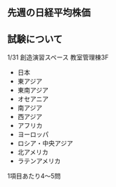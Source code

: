 ## 先週の日経平均株価

## 試験について

1/31
創造演習スペース 教室管理棟3F

- 日本
- 東アジア
- 東南アジア
- オセアニア
- 南アジア
- 西アジア
- アフリカ
- ヨーロッパ
- ロシア・中央アジア
- 北アメリカ
- ラテンアメリカ

1項目あたり4〜5問